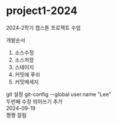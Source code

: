 # project1-2024
2024-2학기 캡스톤 프로젝트 수업 

개발순서
1. 소스수정
2. 소스저장
3. 스테이지
4. 커밋에 푸쉬
5. 커밋메세지

git 설정
git-config --global user.name "Lee"
<br>
두번째 수정
띄어쓰기 추가
<br>
2024-09-19     
짱짱 잘됨